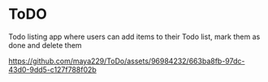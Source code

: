 # ToDO
Todo listing app where users can add items to their Todo list, mark them as done and delete them

https://github.com/maya229/ToDo/assets/96984232/663ba8fb-97dc-43d0-9dd5-c127f788f02b


